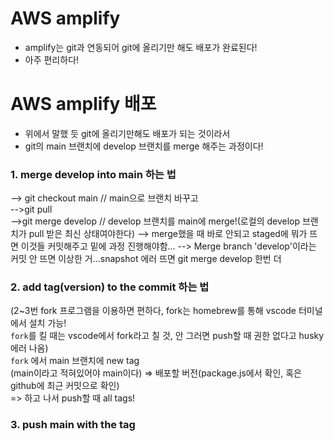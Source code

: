 # AWS amplify
- amplify는 git과 연동되어 git에 올리기만 해도 배포가 완료된다!
- 아주 편리하다!

# AWS amplify 배포
- 위에서 말했 듯 git에 올리기만해도 배포가 되는 것이라서
- git의 main 브랜치에 develop 브랜치를 merge 해주는 과정이다!

### 1. merge develop into main 하는 법
--> git checkout main // main으로 브랜치 바꾸고<br/>
-->git pull<br/>
-->git merge develop // develop 브랜치를 main에 merge!(로컬의 develop 브랜치가 pull 받은 최신 상태여야한다)
--> merge했을 때 바로 안되고 staged에 뭐가 뜨면 이것들 커밋해주고 밑에 과정 진행해야함...
--> Merge branch 'develop'이라는 커밋 안 뜨면 이상한 거...snapshot 에러 뜨면 git merge develop 한번 더 

### 2. add tag(version) to the commit 하는 법
(2~3번 fork 프로그램을 이용하면 편하다, fork는 homebrew를 통해 vscode 터미널에서 설치 가능!<br/>
`fork`를 킬 때는 vscode에서 fork라고 칠 것, 안 그러면 push할 때 권한 없다고 husky 에러 나옴)<br/>
`fork` 에서 main 브랜치에 new tag <br/> (main이라고 적혀있어야 main이다)
=> 배포할 버전(package.js에서 확인, 혹은 github에 최근 커밋으로 확인)<br/>
=> 하고 나서 push할 때 all tags!

### 3. push main with the tag

